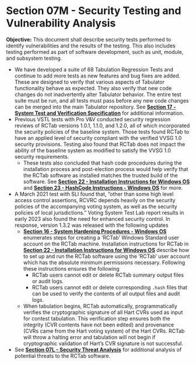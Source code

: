 # Section 07M - Security Testing and Vulnerability Analysis

**Objective:** This document shall describe security tests performed to identify vulnerabilities and the results of the testing. This also includes testing performed as part of software development, such as unit, module, and subsystem testing.

- We have developed a suite of 68 Tabulation Regression Tests and continue to add more tests as new features and bug fixes are added. These are designed to verify that various aspects of Tabulator functionality behave as expected. They also verify that new code changes do not inadvertently alter Tabulator behavior. The entire test suite must be run, and all tests must pass before any new code changes can be merged into the main Tabulator repository. See [**Section 17 - System Test and Verification Specification**](system_test_and_verification_specification.md) for additional information.
- Previous VSTL tests with Pro V&V conducted security regression reviews of RCTab versions 1.0.1, 1.1.0, and 1.2.0, all of which incorporated the security policies of the baseline system. Those tests found RCTab to have an applied level of security compliant with the verified VVSG 1.0 security provisions. Testing also found that RCTab does not impact the ability of the baseline system as modified to satisfy the VVSG 1.0 security requirements.
    * These tests also concluded that hash code procedures during the installation process and post-election process would help verify that the RCTab software as installed matches the trusted build of the software. See [**Section 22 - Installation Instructions for Windows OS**](installation_instructions_for_windows_os.md) and [**Section 23 - HashCode Instructions - Windows OS**](trusted_build_and_output_hash_verification.md) for more.
- A March 2021 test with SLI found that, “other than some high level access control assertions, RCVRC depends heavily on the security policies of the accompanying voting system, as well as the security policies of local jurisdictions.” Voting System Test Lab report results in early 2023 also found the need for enhanced security control. In response, version 1.3.2 was released with the following updates
    * [**Section 16 - System Hardening Procedures - Windows OS**](system_hardening_procedures_-_windows_os.md) enumerates steps for creating a ‘RCTab’ Windows Standard user account on the RCTab machine. Installation instructions for RCTab in [**Section 22 - Installation Instructions for Windows OS**](installation_instructions_for_windows_os.md) describe how to set up and run the RCTab software using the ‘RCTab’ user account which has the absolute minimum permissions necessary. Following these instructions ensures the following
        + RCTab users cannot edit or delete RCTab summary output files or audit logs.
        + RCTab users cannot edit or delete corresponding `.hash` files that can be used to verify the contents of all output files and audit logs.
    * When tabulation begins, RCTab automatically, programmatically verifies the cryptographic signature of all Hart CVRs used as input for contest tabulation. This verification step ensures both the integrity (CVR contents have not been edited) and provenance (CVRs came from the Hart voting system) of the Hart CVRs. RCTab will throw a halting error and tabulation will not begin if cryptographic validation of Hart’s CVR signature is not successful.
- See [**Section 07L - Security Threat Analysis**](security_threat_analysis.md) for additional analysis of potential threats to the RCTab software.
